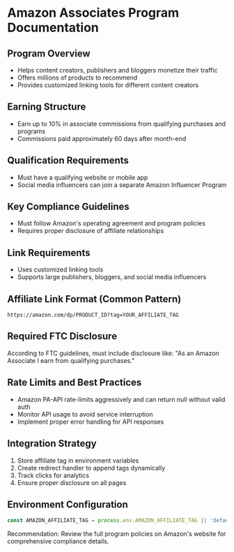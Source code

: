 # Amazon Associates Program Documentation

## Program Overview
- Helps content creators, publishers and bloggers monetize their traffic
- Offers millions of products to recommend
- Provides customized linking tools for different content creators

## Earning Structure
- Earn up to 10% in associate commissions from qualifying purchases and programs
- Commissions paid approximately 60 days after month-end

## Qualification Requirements
- Must have a qualifying website or mobile app
- Social media influencers can join a separate Amazon Influencer Program

## Key Compliance Guidelines
- Must follow Amazon's operating agreement and program policies
- Requires proper disclosure of affiliate relationships

## Link Requirements
- Uses customized linking tools
- Supports large publishers, bloggers, and social media influencers

## Affiliate Link Format (Common Pattern)
```
https://amazon.com/dp/PRODUCT_ID?tag=YOUR_AFFILIATE_TAG
```

## Required FTC Disclosure
According to FTC guidelines, must include disclosure like:
"As an Amazon Associate I earn from qualifying purchases."

## Rate Limits and Best Practices
- Amazon PA-API rate-limits aggressively and can return null without valid auth
- Monitor API usage to avoid service interruption
- Implement proper error handling for API responses

## Integration Strategy
1. Store affiliate tag in environment variables
2. Create redirect handler to append tags dynamically
3. Track clicks for analytics
4. Ensure proper disclosure on all pages

## Environment Configuration
```javascript
const AMAZON_AFFILIATE_TAG = process.env.AMAZON_AFFILIATE_TAG || 'default-tag';
```

Recommendation: Review the full program policies on Amazon's website for comprehensive compliance details.